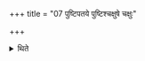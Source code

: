 +++
title = "07 पुष्टिपतये पुष्टिश्चक्षुषे चक्षुः"

+++

<details><summary>थिते</summary>

पुष्टिपतये पुष्टिश्चक्षुषे चक्षुः प्राणाय प्राणमात्मन आत्मानं वाचे वाचमस्मै पुनर्धेहि स्वाहेत्याहुतिं हुत्वा पूर्ववदभिमर्शः ७
</details>
